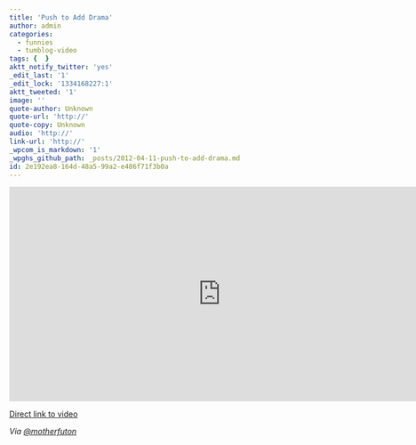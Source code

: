 ```yaml
---
title: 'Push to Add Drama'
author: admin
categories:
  - funnies
  - tumblog-video
tags: {  }
aktt_notify_twitter: 'yes'
_edit_last: '1'
_edit_lock: '1334168227:1'
aktt_tweeted: '1'
image: ''
quote-author: Unknown
quote-url: 'http://'
quote-copy: Unknown
audio: 'http://'
link-url: 'http://'
_wpcom_is_markdown: '1'
_wpghs_github_path: _posts/2012-04-11-push-to-add-drama.md
id: 2e192ea8-164d-48a5-99a2-e486f71f3b0a
---
```

<p><iframe width="759" height="386" src="http://www.youtube.com/embed/316AzLYfAzw" frameborder="0" allowfullscreen></iframe></p>
<p><a href="http://www.youtube.com/watch?v=316AzLYfAzw">Direct link to video</a></p>
<p><em>Via <a href="https://twitter.com/motherfuton/status/190140786896146434">@motherfuton</a></em></p>
